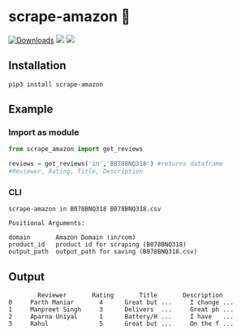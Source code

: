 # scrape-amazon 🚀

[![Downloads](https://img.shields.io/badge/dynamic/json?color=success&label=Dowloads&query=%24.total_downloads&url=https%3A%2F%2Fapi.pepy.tech%2Fapi%2Fv2%2Fprojects%2Fscape-amazon&style=for-the-badge)](https://github.com/officialpm/scrape-amazon)
![](https://img.shields.io/pypi/v/scrape-amazon?label=Version&style=for-the-badge)
![](https://img.shields.io/pypi/pyversions/scrape-amazon?style=for-the-badge)



## Installation

```shell
pip3 install scrape-amazon
```

## Example

### Import as module

```python
from scrape_amazon import get_reviews

reviews = get_reviews('in','B078BNQ318') #returns dataframe
#Reviewer, Rating, Title, Description
```

### CLI

```shell
scrape-amazon in B078BNQ318 B078BNQ318.csv
```

```shell
Positional Arguments:

domain       Amazon Domain (in/com)
product_id   product id for scraping (B078BNQ318)
output_path  output_path for saving (B078BNQ318.csv)
```

## Output

```shell
        Reviewer       Rating       Title       Description
0     Parth Maniar       4      Great but ...     I change ... 
1     Manpreet Singh     3      Delivers  ...     Great ph ... 
2     Aparna Uniyal      1      Battery/H ...     I have   ... 
3     Rahul              5      Great but ...     On the f ... 
```